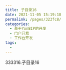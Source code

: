 ```yaml
---
title: 子目录16
date: 2021-11-05 15:19:18
permalink: /pages/323fc8/
categories:
  - 基于YonBIP的开发
  - 门户开发
  - 工作台开发
tags:
  - 
---
```

333316.子目录16

